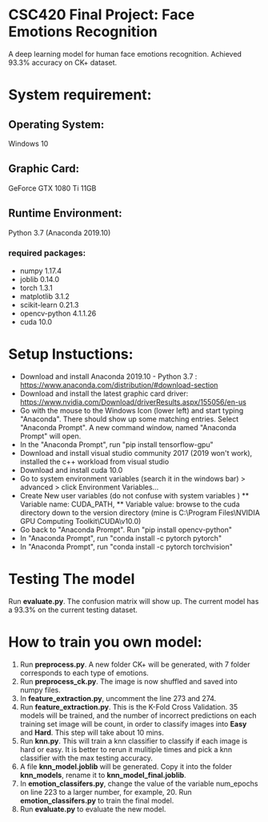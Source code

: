 # CSC420 Final Project: Face Emotions Recognition

A deep learning model for human face emotions recognition. Achieved 93.3% accuracy on CK+ dataset.

# System requirement:

## Operating System: 
Windows 10

## Graphic Card: 
GeForce GTX 1080 Ti 11GB

##  Runtime Environment: 
Python 3.7 (Anaconda 2019.10)

### required packages:
* numpy 1.17.4
* joblib 0.14.0
* torch 1.3.1
* matplotlib 3.1.2
* scikit-learn 0.21.3
* opencv-python 4.1.1.26
* cuda 10.0

# Setup Instuctions:
* Download and install Anaconda 2019.10 - Python 3.7 : https://www.anaconda.com/distribution/#download-section 
* Download and install the latest graphic card driver: https://www.nvidia.com/Download/driverResults.aspx/155056/en-us
* Go with the mouse to the Windows Icon (lower left) and start typing "Anaconda". There should show up some matching entries. Select "Anaconda Prompt". A new command window, named "Anaconda Prompt" will open.
* In the "Anaconda Prompt", run "pip install tensorflow-gpu"
* Download and install visual studio community 2017 (2019 won't work), installed the c++ workload from visual studio
* Download and install cuda 10.0
* Go to system environment variables (search it in the windows bar) > advanced > click Environment Variables...
* Create New user variables (do not confuse with system variables )
** Variable name: CUDA_PATH, 
** Variable value: browse to the cuda directory down to the version directory (mine is C:\Program Files\NVIDIA GPU Computing Toolkit\CUDA\v10.0)
* Go back to "Anaconda Prompt". Run "pip install opencv-python"
* In "Anaconda Prompt", run "conda install -c pytorch pytorch"
* In "Anaconda Prompt", run "conda install -c pytorch torchvision"

# Testing The model
Run **evaluate.py**. The confusion matrix will show up. The current model has a 93.3% on the current testing dataset.

# How to train you own model:

1. Run **preprocess.py**. A new folder CK+ will be generated, with 7 folder corresponds to each type of emotions. 
2. Run **preprocess_ck.py**. The image is now shuffled and saved into numpy files.
3. In **feature_extraction.py**, uncomment the line 273 and 274.
4. Run **feature_extraction.py**. This is the K-Fold Cross Validation. 35 models will be trained, and the number of incorrect predictions on each training set image will be count, in order to classify images into **Easy** and **Hard**. This step will take about 10 mins.
5. Run **knn.py**. This will train a knn classifier to classify if each image is hard or easy. It is better to rerun it mulitiple times and pick a knn classifier with the max testing accuracy. 
6. A file **knn_model.joblib** will be generated. Copy it into the folder **knn_models**, rename it to **knn_model_final.joblib**.
7.  In **emotion_classifers.py**, change the value of the variable num_epochs on line 223 to a larger number, for example, 20. Run **emotion_classifers.py** to train the final model.
8. Run **evaluate.py** to evaluate the new model.

